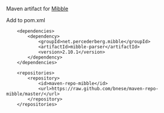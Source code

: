 Maven artifact for [Mibble](https://github.com/cederberg/mibble) 

Add to pom.xml
```
    <dependencies>
        <dependency>
            <groupId>net.percederberg.mibble</groupId>
            <artifactId>mibble-parser</artifactId>
            <version>2.10.1</version>
        </dependency>
    </dependencies>

    <repositories>
        <repository>
            <id>maven-repo-mibble</id>
            <url>https://raw.github.com/bnese/maven-repo-mibble/master/</url>
        </repository>
    </repositories>
```

